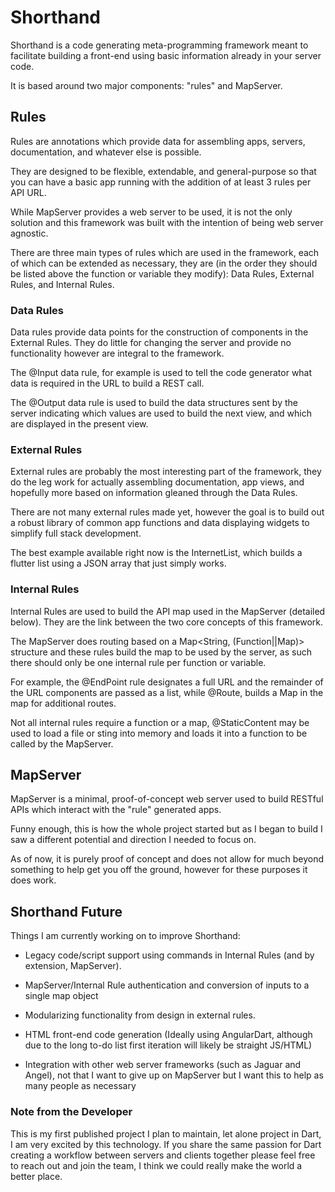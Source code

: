 # Shorthand

Shorthand is a code generating meta-programming framework meant to facilitate building a front-end using basic information already in your server code.

It is based around two major components: "rules" and MapServer.

## Rules

Rules are annotations which provide data for assembling apps, servers, documentation, and whatever else is possible.

They are designed to be flexible, extendable, and general-purpose so that you can have a basic app running with the addition of at least 3 rules per API URL.

While MapServer provides a web server to be used, it is not the only solution and this framework was built with the intention of being web server agnostic.

There are three main types of rules which are used in the framework, each of which can be extended as necessary, they are (in the order they should be listed above the function or variable they modify): Data Rules, External Rules, and Internal Rules.

### Data Rules

Data rules provide data points for the construction of components in the External Rules. They do little for changing the server and provide no functionality however are integral to the framework.

The @Input data rule, for example is used to tell the code generator what data is required in the URL to build a REST call.

The @Output data rule is used to build the data structures sent by the server indicating which values are used to build the next view, and which are displayed in the present view.

### External Rules

External rules are probably the most interesting part of the framework, they do the leg work for actually assembling documentation, app views, and hopefully more based on information gleaned through the Data Rules.

There are not many external rules made yet, however the goal is to build out a robust library of common app functions and data displaying widgets to simplify full stack development.

The best example available right now is the InternetList, which builds a flutter list using a JSON array that just simply works.

### Internal Rules

Internal Rules are used to build the API map used in the MapServer (detailed below). They are the link between the two core concepts of this framework.

The MapServer does routing based on a Map<String, (Function||Map)> structure and these rules build the map to be used by the server, as such there should only be one internal rule per function or variable.

For example, the @EndPoint rule designates a full URL and the remainder of the URL components are passed as a list, while @Route, builds a Map in the map for additional routes.

Not all internal rules require a function or a map, @StaticContent may be used to load a file or sting into memory and loads it into a function to be called by the MapServer.

## MapServer

MapServer is a minimal, proof-of-concept web server used to build RESTful APIs which interact with the "rule" generated apps.

Funny enough, this is how the whole project started but as I began to build I saw a different potential and direction I needed to focus on.

As of now, it is purely proof of concept and does not allow for much beyond something to help get you off the ground, however for these purposes it does work.

## Shorthand Future

Things I am currently working on to improve Shorthand:

- Legacy code/script support using commands in Internal Rules (and by extension, MapServer).

- MapServer/Internal Rule authentication and conversion of inputs to a single map object

- Modularizing functionality from design in external rules. 

- HTML front-end code generation (Ideally using AngularDart, although due to the long to-do list first iteration will likely be straight JS/HTML)

- Integration with other web server frameworks (such as Jaguar and Angel), not that I want to give up on MapServer but I want this to help as many people as necessary

### Note from the Developer

This is my first published project I plan to maintain, let alone project in Dart, I am very excited by this technology. If you share the same passion for Dart creating a workflow between servers and clients together please feel free to reach out and join the team, I think we could really make the world a better place.
